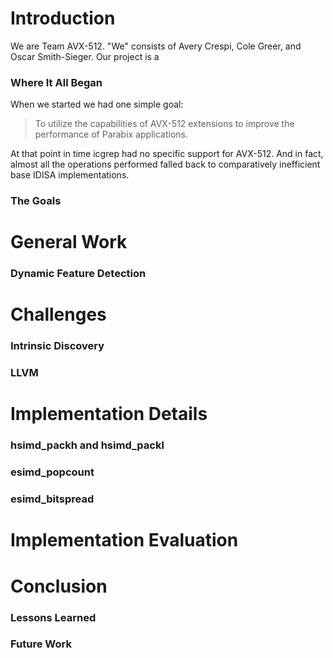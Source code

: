 # Introduction

We are Team AVX-512. "We" consists of Avery Crespi, Cole Greer, and Oscar Smith-Sieger. Our project is a

### Where It All Began

When we started we had one simple goal:

> To utilize the capabilities of AVX-512 extensions to improve the performance of Parabix applications.

At that point in time icgrep had no specific support for AVX-512. And in fact, almost all the operations performed falled back to comparatively inefficient base IDISA implementations.


### The Goals


# General Work

### Dynamic Feature Detection


# Challenges

### Intrinsic Discovery

### LLVM


# Implementation Details

### hsimd_packh and hsimd_packl

### esimd_popcount

### esimd_bitspread


# Implementation Evaluation


# Conclusion

### Lessons Learned

### Future Work
